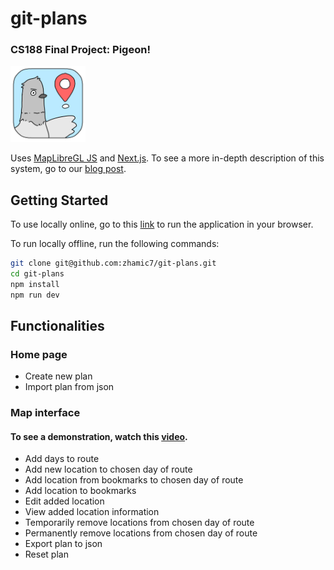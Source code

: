 # git-plans

### CS188 Final Project: Pigeon!

<img src="public/logo.png" width="120"/> 

Uses [MapLibreGL JS](https://maplibre.org/maplibre-gl-js/docs/) and [Next.js](https://nextjs.org). To see a more in-depth description of this system, go to our [blog post](./blog-post.md).

## Getting Started
To use locally online, go to this [link](https://zhamic7.github.io/git-plans/) to run the application in your browser.

To run locally offline, run the following commands: 
```bash
git clone git@github.com:zhamic7/git-plans.git
cd git-plans
npm install
npm run dev
```
## Functionalities
### Home page
- Create new plan
- Import plan from json

### Map interface
#### To see a demonstration, watch this [video](https://drive.google.com/file/d/1u3RMgEEQ94sDDbxjsE9fuV9vMlcbTao6/view?usp=sharing).
- Add days to route
- Add new location to chosen day of route
- Add location from bookmarks to chosen day of route
- Add location to bookmarks
- Edit added location
- View added location information
- Temporarily remove locations from chosen day of route
- Permanently remove locations from chosen day of route
- Export plan to json
- Reset plan
